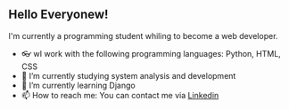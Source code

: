 ## Hello Everyonew!

I'm currently a programming student whiling to become a web developer.
- 👓 wI work with the following programming languages: Python, HTML, CSS
- 🔭 I’m currently studying system analysis and development
- 🌱 I’m currently learning Django
- 📫 How to reach me: You can contact me via [Linkedin](https://www.linkedin.com/in/william-boehringer-b38618137)